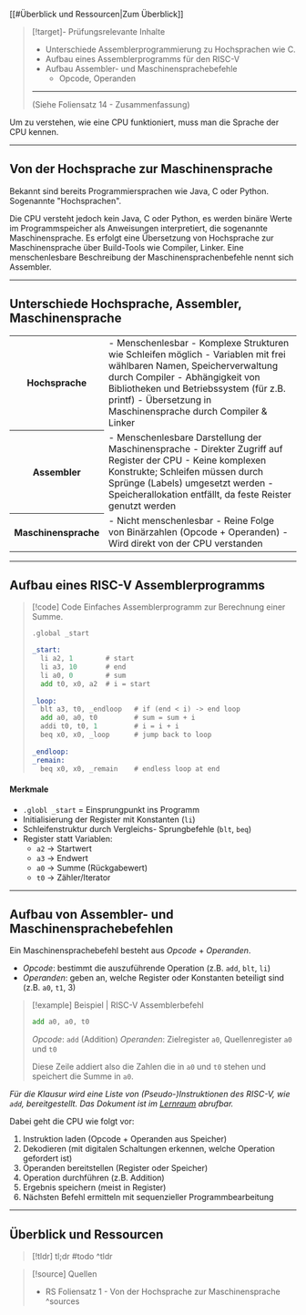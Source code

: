 [[#Überblick und Ressourcen|Zum Überblick]]

>[!target]- Prüfungsrelevante Inhalte
>- Unterschiede Assemblerprogrammierung zu Hochsprachen wie C.
>- Aufbau eines Assemblerprogramms für den RISC-V
>- Aufbau Assembler- und Maschinensprachebefehle
>	- Opcode, Operanden
>---
>
>(Siehe Foliensatz 14 - Zusammenfassung)

Um zu verstehen, wie eine CPU funktioniert, muss man die Sprache der CPU kennen.

---
## Von der Hochsprache zur Maschinensprache

Bekannt sind bereits Programmiersprachen wie Java, C oder Python. Sogenannte "Hochsprachen".

Die CPU versteht jedoch kein Java, C oder Python, es werden binäre Werte im Programmspeicher als Anweisungen interpretiert, die sogenannte Maschinensprache. Es erfolgt eine Übersetzung von Hochsprache zur Maschinensprache über Build-Tools wie Compiler, Linker.
Eine menschenlesbare Beschreibung der Maschinensprachenbefehle nennt sich Assembler.

---
## Unterschiede Hochsprache, Assembler, Maschinensprache


<table style="width:100%"> <tr>
<th>Hochsprache</th>
<td>- Menschenlesbar
- Komplexe Strukturen wie Schleifen möglich
- Variablen mit frei wählbaren Namen, Speicherverwaltung durch Compiler
- Abhängigkeit von Bibliotheken und Betriebssystem (für z.B. printf)
- Übersetzung in Maschinensprache durch Compiler &amp; Linker</td>
</tr>
<tr>
<th>Assembler</th>
<td>- Menschenlesbare Darstellung der Maschinensprache
- Direkter Zugriff auf Register der CPU
- Keine komplexen Konstrukte; Schleifen müssen durch Sprünge (Labels) umgesetzt werden
- Speicherallokation entfällt, da feste Reister genutzt werden</td>
</tr>
<tr>
<th>Maschinensprache</th>
<td>- Nicht menschenlesbar
- Reine Folge von Binärzahlen (Opcode + Operanden)
- Wird direkt von der CPU verstanden</td>
</tr> </table>

---
## Aufbau eines RISC-V Assemblerprogramms

>[!code] Code
>Einfaches Assemblerprogramm zur Berechnung einer Summe.
>```asm
>.global _start
>
>_start:
>	li a2, 1        # start
>	li a3, 10       # end
>	li a0, 0        # sum
>	add t0, x0, a2  # i = start
>	
>_loop:
>	blt a3, t0, _endloop   # if (end < i) -> end loop
>	add a0, a0, t0         # sum = sum + i
>	addi t0, t0, 1         # i = i + i
>	beq x0, x0, _loop      # jump back to loop
>	
>_endloop:
>_remain:
>	beq x0, x0, _remain    # endless loop at end
>```

#### Merkmale

- `.globl _start` = Einsprungpunkt ins Programm
- Initialisierung der Register mit Konstanten (`li`)
- Schleifenstruktur durch Vergleichs- Sprungbefehle (`blt`, `beq`)
- Register statt Variablen:
	- `a2` → Startwert
	- `a3` → Endwert
	- `a0` → Summe (Rückgabewert)
	- `t0` → Zähler/Iterator

---
## Aufbau von Assembler- und Maschinensprachebefehlen

Ein Maschinensprachebefehl besteht aus *Opcode* + *Operanden*.

- *Opcode*: bestimmt die auszuführende Operation (z.B. `add`, `blt`, `li`)
- *Operanden*: geben an, welche Register oder Konstanten beteiligt sind (z.B. `a0`, `t1`, $3$)

>[!example] Beispiel | RISC-V Assemblerbefehl
>```asm
>add a0, a0, t0
>```
>
>*Opcode*: `add` (Addition)
>*Operanden*: Zielregister `a0`, Quellenregister `a0` und `t0`
>
>Diese Zeile addiert also die Zahlen die in `a0` und `t0` stehen und speichert die Summe in `a0`.

*Für die Klausur wird eine Liste von (Pseudo-)Instruktionen des RISC-V, wie `add`, bereitgestellt. Das Dokument ist im [Lernraum](https://lernraum.th-luebeck.de/course/section.php?id=73536) abrufbar.*

Dabei geht die CPU wie folgt vor:

1. Instruktion laden (Opcode + Operanden aus Speicher)
2. Dekodieren (mit digitalen Schaltungen erkennen, welche Operation gefordert ist)
3. Operanden bereitstellen (Register oder Speicher)
4. Operation durchführen (z.B. Addition)
5. Ergebnis speichern (meist in Register)
6. Nächsten Befehl ermitteln mit sequenzieller Programmbearbeitung

---
## Überblick und Ressourcen

>[!tldr] tl;dr
>#todo
>^tldr

>[!source] Quellen
>- RS Foliensatz 1 - Von der Hochsprache zur Maschinensprache
>^sources
